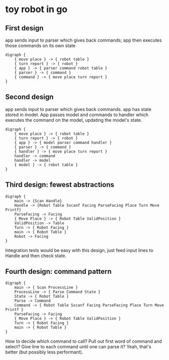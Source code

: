 # toy robot in go

## First design

app sends input to parser which gives back commands; app then executes those commands on its own state

```graphviz
digraph {
    { move place } -> { robot table }
    { turn report } -> { robot }
    { app } -> { parser command robot table }
    { parser } -> { command }
    { command } -> { move place turn report }
}
```

## Second design
 
app sends input to parser which gives back commands. app has state stored in model. App passes model and commands to handler which executes the command on the model, updating the model's state.

```graphviz
digraph {
    { move place } -> { robot table }
    { turn report } -> { robot }
    { app } -> { model parser command handler }
    { parser } -> { command }
    { handler } -> { move place turn report }
    handler -> command
    handler -> model
    { model } -> { robot table }
}
```

## Third design: fewest abstractions

```graphviz
digraph {
    main -> {Scan Handle}
    Handle -> {Robot Table Sscanf Facing ParseFacing Place Turn Move Printf}
    ParseFacing -> Facing
    { Move Place } -> { Robot Table ValidPosition }
    ValidPosition -> Table
    Turn -> { Robot Facing }
    main -> { Robot Table }
    Robot -> Facing
}
```

Integration tests would be easy with this design, just feed input lines to Handle and then check state.

## Fourth design: command pattern

```graphviz
digraph {
    main -> { Scan ProcessLine }
    ProcessLine -> { Parse Command State } 
    State -> { Robot Table }
    Parse -> Command
    Command -> { Robot Table Sscanf Facing ParseFacing Place Turn Move Printf }
    ParseFacing -> Facing
    { Move Place } -> { Robot Table ValidPosition }
    Turn -> { Robot Facing }
    main -> { Robot Table }
}
```

How to decide which command to call? Pull out first word of command and select? Give line to each command until one can parse it? Yeah, that's better (but possibly less performant).

